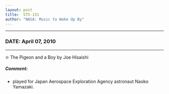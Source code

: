 ```yaml
---
layout: post
title:  STS-131
author: "NASA: Music to Wake Up By"
---
```


----
### DATE: April 07, 2010
----
✫ The Pigeon and a Boy by Joe Hisaishi

##### Comment:
* played for Japan Aerospace Exploration Agency astronaut Naoko Yamazaki.
